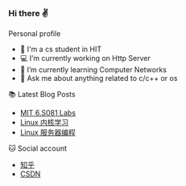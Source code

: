 ### Hi there ✌

Personal profile
- 🦉 I'm a cs student in HIT
- 💻 I’m currently working on Http Server
- 🤔 I’m currently learning Computer Networks
- 💬 Ask me about anything related to c/c++ or os

📚 Latest Blog Posts
<!-- BLOG-POST-LIST:START -->
- [MIT 6.S081 Labs](https://www.zhihu.com/column/c_1309193829527171072)
- [Linux 内核学习](https://www.zhihu.com/column/c_1319764204341784576)
- [Linux 服务器编程](https://zhuanlan.zhihu.com/p/335664246)
<!-- BLOG-POST-LIST:END -->

🐱 Social account
- [知乎](https://www.zhihu.com/people/lemonman-98)
- [CSDN](https://blog.csdn.net/qq_40358998?spm=1010.2135.3001.5113)
